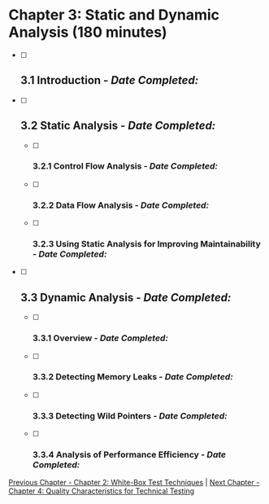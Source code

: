 # Chapter 3: Static and Dynamic Analysis (180 minutes)

- [ ] ## 3.1 Introduction - _Date Completed:_
- [ ] ## 3.2 Static Analysis - _Date Completed:_
    - [ ] ### 3.2.1 Control Flow Analysis - _Date Completed:_
    - [ ] ### 3.2.2 Data Flow Analysis - _Date Completed:_
    - [ ] ### 3.2.3 Using Static Analysis for Improving Maintainability - _Date Completed:_
- [ ] ## 3.3 Dynamic Analysis - _Date Completed:_
    - [ ] ### 3.3.1 Overview - _Date Completed:_
    - [ ] ### 3.3.2 Detecting Memory Leaks - _Date Completed:_
    - [ ] ### 3.3.3 Detecting Wild Pointers - _Date Completed:_
    - [ ] ### 3.3.4 Analysis of Performance Efficiency - _Date Completed:_

[Previous Chapter - Chapter 2: White-Box Test Techniques](2-white-box-test-techniques.md) | [Next Chapter - Chapter 4: Quality Characteristics for Technical Testing](4-quality-characteristics-for-technical-testing.md)
